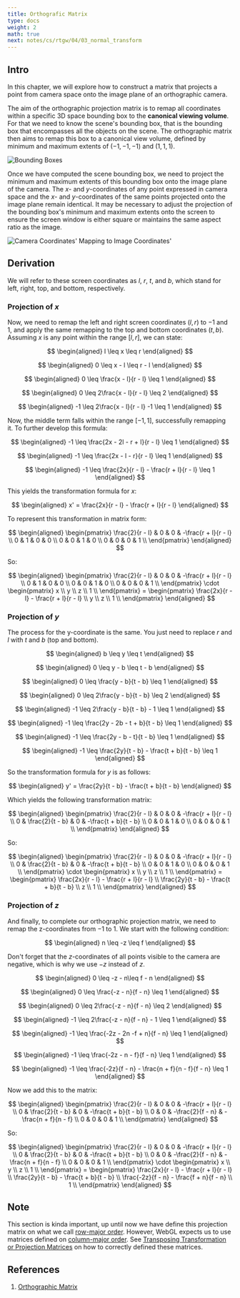 ```yaml
---
title: Orthografic Matrix
type: docs
weight: 2
math: true
next: notes/cs/rtgw/04/03_normal_transform
---
```


## Intro

In this chapter, we will explore how to construct a matrix that projects a point from camera space onto the image plane of an orthographic camera.

The aim of the orthographic projection matrix is to remap all coordinates within a specific 3D space bounding box to the **canonical viewing volume**. For that we need to know the scene's bounding box, that is the bounding box that encompasses all the objects on the scene. The orthographic matrix then aims to remap this box to a canonical view volume, defined by minimum and maximum extents of $(-1, -1, -1)$ and $(1, 1, 1)$.

![Bounding Boxes](../../../assets/orthographic_perspective_bounding_box.png)

Once we have computed the scene bounding box, we need to project the minimum and maximum extents of this bounding box onto the image plane of the camera. The $x$- and $y$-coordinates of any point expressed in camera space and the $x$- and $y$-coordinates of the same points projected onto the image plane remain identical. It may be necessary to adjust the projection of the bounding box's minimum and maximum extents onto the screen to ensure the screen window is either square or maintains the same aspect ratio as the image.

![Camera Coordinates' Mapping to Image Coordinates'](../../../assets/camera_to_image_mapping.png)

## Derivation

We will refer to these screen coordinates as $l$, $r$, $t$, and $b$, which stand for left, right, top, and bottom, respectively.

### Projection of $x$

Now, we need to remap the left and right screen coordinates $(l, r)$ to $-1$ and $1$, and apply the same remapping to the top and bottom coordinates $(t, b)$. Assuming $x$ is any point within the range $[l ,r]$, we can state:

$$
\begin{aligned}
l \leq x \leq r
\end{aligned}
$$

$$
\begin{aligned}
0 \leq x - l \leq r - l
\end{aligned}
$$

$$
\begin{aligned}
0 \leq \frac{x - l}{r - l} \leq 1
\end{aligned}
$$

$$
\begin{aligned}
0 \leq 2\frac{x - l}{r - l} \leq 2
\end{aligned}
$$

$$
\begin{aligned}
-1 \leq 2\frac{x - l}{r - l} -1 \leq 1
\end{aligned}
$$

Now, the middle term falls within the range $[-1, 1]$, successfully remapping it. To further develop this formula:

$$
\begin{aligned}
-1 \leq \frac{2x - 2l - r + l}{r - l} \leq 1
\end{aligned}
$$

$$
\begin{aligned}
-1 \leq \frac{2x - l - r}{r - l} \leq 1
\end{aligned}
$$

$$
\begin{aligned}
-1 \leq \frac{2x}{r - l} - \frac{r + l}{r - l} \leq 1
\end{aligned}
$$

This yields the transformation formula for $x$:

$$
\begin{aligned}
x' = \frac{2x}{r - l} - \frac{r + l}{r - l}
\end{aligned}
$$

To represent this transformation in matrix form:

$$
\begin{aligned}
\begin{pmatrix}
\frac{2}{r - l} & 0 & 0 & -\frac{r + l}{r - l} \\
0 & 1 & 0 & 0 \\
0 & 0 & 1 & 0 \\
0 & 0 & 0 & 1 \\
\end{pmatrix}
\end{aligned}
$$

So:

$$
\begin{aligned}
\begin{pmatrix}
\frac{2}{r - l} & 0 & 0 & -\frac{r + l}{r - l} \\
0 & 1 & 0 & 0 \\
0 & 0 & 1 & 0 \\
0 & 0 & 0 & 1 \\
\end{pmatrix} \cdot
\begin{pmatrix}
x \\
y \\
z \\
1 \\
\end{pmatrix} =
\begin{pmatrix}
\frac{2x}{r - l} - \frac{r + l}{r - l} \\
y \\
z \\
1 \\
\end{pmatrix}
\end{aligned}
$$

### Projection of $y$

The process for the y-coordinate is the same. You just need to replace $r$ and $l$ with $t$ and $b$ (top and bottom).

$$
\begin{aligned}
b \leq y \leq t
\end{aligned}
$$

$$
\begin{aligned}
0 \leq y - b \leq t - b
\end{aligned}
$$

$$
\begin{aligned}
0 \leq \frac{y - b}{t - b} \leq 1
\end{aligned}
$$

$$
\begin{aligned}
0 \leq 2\frac{y - b}{t - b} \leq 2
\end{aligned}
$$

$$
\begin{aligned}
-1 \leq 2\frac{y - b}{t - b} - 1 \leq 1
\end{aligned}
$$

$$
\begin{aligned}
-1 \leq \frac{2y - 2b - t + b}{t - b} \leq 1
\end{aligned}
$$

$$
\begin{aligned}
-1 \leq \frac{2y - b - t}{t - b} \leq 1
\end{aligned}
$$

$$
\begin{aligned}
-1 \leq \frac{2y}{t - b} - \frac{t + b}{t - b} \leq 1
\end{aligned}
$$

So the transformation formula for $y$ is as follows:

$$
\begin{aligned}
y' = \frac{2y}{t - b} - \frac{t + b}{t - b}
\end{aligned}
$$

Which yields the following transformation matrix:

$$
\begin{aligned}
\begin{pmatrix}
\frac{2}{r - l} & 0 & 0 & -\frac{r + l}{r - l} \\
0 & \frac{2}{t - b} & 0 & -\frac{t + b}{t - b} \\
0 & 0 & 1 & 0 \\
0 & 0 & 0 & 1 \\
\end{pmatrix}
\end{aligned}
$$

So:

$$
\begin{aligned}
\begin{pmatrix}
\frac{2}{r - l} & 0 & 0 & -\frac{r + l}{r - l} \\
0 & \frac{2}{t - b} & 0 & -\frac{t + b}{t - b} \\
0 & 0 & 1 & 0 \\
0 & 0 & 0 & 1 \\
\end{pmatrix} \cdot
\begin{pmatrix}
x \\
y \\
z \\
1 \\
\end{pmatrix} =
\begin{pmatrix}
\frac{2x}{r - l} - \frac{r + l}{r - l} \\
\frac{2y}{t - b} - \frac{t + b}{t - b} \\
z \\
1 \\
\end{pmatrix}
\end{aligned}
$$

### Projection of $z$

And finally, to complete our orthographic projection matrix, we need to remap the z-coordinates from $-1$ to $1$. We start with the following condition:

$$
\begin{aligned}
n \leq -z \leq f
\end{aligned}
$$

Don't forget that the $z$-coordinates of all points visible to the camera are negative, which is why we use $-z$ instead of $z$.

$$
\begin{aligned}
0 \leq -z - n\leq f - n
\end{aligned}
$$

$$
\begin{aligned}
0 \leq \frac{-z - n}{f - n} \leq 1
\end{aligned}
$$

$$
\begin{aligned}
0 \leq 2\frac{-z - n}{f - n} \leq 2
\end{aligned}
$$

$$
\begin{aligned}
-1 \leq 2\frac{-z - n}{f - n} - 1 \leq 1
\end{aligned}
$$

$$
\begin{aligned}
-1 \leq \frac{-2z - 2n -f + n}{f - n} \leq 1
\end{aligned}
$$

$$
\begin{aligned}
-1 \leq \frac{-2z - n - f}{f - n} \leq 1
\end{aligned}
$$

$$
\begin{aligned}
-1 \leq \frac{-2z}{f - n} - \frac{n + f}{n - f}{f - n} \leq 1
\end{aligned}
$$

Now we add this to the matrix:

$$
\begin{aligned}
\begin{pmatrix}
\frac{2}{r - l} & 0 & 0 & -\frac{r + l}{r - l} \\
0 & \frac{2}{t - b} & 0 & -\frac{t + b}{t - b} \\
0 & 0 & -\frac{2}{f - n} & -\frac{n + f}{n - f} \\
0 & 0 & 0 & 1 \\
\end{pmatrix}
\end{aligned}
$$

So:

$$
\begin{aligned}
\begin{pmatrix}
\frac{2}{r - l} & 0 & 0 & -\frac{r + l}{r - l} \\
0 & \frac{2}{t - b} & 0 & -\frac{t + b}{t - b} \\
0 & 0 & -\frac{2}{f - n} & -\frac{n + f}{n - f} \\
0 & 0 & 0 & 1 \\
\end{pmatrix} \cdot
\begin{pmatrix}
x \\
y \\
z \\
1 \\
\end{pmatrix} =
\begin{pmatrix}
\frac{2x}{r - l} - \frac{r + l}{r - l} \\
\frac{2y}{t - b} - \frac{t + b}{t - b} \\
\frac{-2z}{f - n} - \frac{f + n}{f - n} \\
1 \\
\end{pmatrix}
\end{aligned}
$$

## Note

This section is kinda important, up until now we have define this projection matrix on what we call [row-major order](https://en.mdpedia.org/wiki/Row-_and_column-major_order). However, WebGL expects us to use matrices defined on [column-major order](https://en.mdpedia.org/wiki/Row-_and_column-major_order). See [Transposing Transformation or Projection Matrices](../../01_transformations#transposing-transformation-or-projection-matrices) on how to correctly defined these matrices.

## References

1. [Orthographic Matrix](https://www.scratchapixel.com/lessons/3d-basic-rendering/perspective-and-orthographic-projection-matrix/orthographic-projection-matrix.html)
